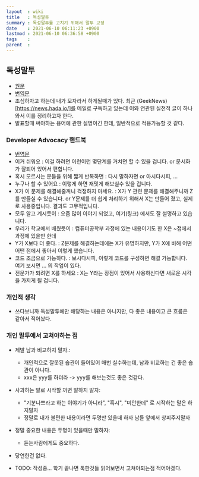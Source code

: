 ```yaml
---
layout  : wiki
title   : 독성말투
summary : 독성말투를 고치기 위해서 말투 교정
date    : 2021-06-10 06:11:23 +0900
lastmod : 2021-06-10 06:36:58 +0900
tags    :
parent  :
---
```


## 독성말투
 * [원문](https://compassionatecoding.com/blog/2016/8/25/tech-has-a-toxic-tone-problemlets-fix-it/)
 * [번역문](https://edykim.com/ko/post/tech-has-a-toxic-tone-problem-lets-fix-it/)
 * 조심하자고 하는데 내가 모자라서 하게될때가 있다. 최근 (GeekNews)[https://news.hada.io/]를 메일로 구독하고 있는데 이와 연관된 실천적 글이 하나 와서 이를 정리하고자 한다.
 * 발표할때 써야하는 용어에 관한 설명이긴 한데, 일반적으로 적용가능할 것 같다.

### Developer Advocacy 핸드북
 * [번역문](https://news.hada.io/topic?id=4373&utm_source=weekly&utm_medium=email&utm_campaign=202123)
 * 이거 쉬워요 : 이걸 하려면 이런이런 몇단계를 거치면 할 수 있을 겁니다. or 문서화가 잘되어 있어서 편합니다.
 * 혹시 모르시는 분들을 위해 짧게 반복하면 : 다시 말하자면 or 아시다시피, ...
 * 누구나 할 수 있어요 : 이렇게 하면 재밋게 해보실수 있을 겁니다.
 * X가 이 문제를 해결해줄꺼니 걱정하지 마세요. : X가 Y 관련 문제를 해결해주니까 Z를 만들실 수 있습니다. or Y문제를 더 쉽게 처리하기 위해서 X는 만들어 졌고, 실제로 사용중입니다. 결과도 고무적입니다.
 * 모두 알고 계시듯이 : 요즘 많이 이야기 되었고, 여기(링크) 에서도 잘 설명하고 있습니다.
 * 우리가 학교에서 배웠듯이 : 컴퓨터공학부 과정에 있는 내용이기도 한 X은 ~점에서 과정에 있을만 한데
 * Y가 X보다 더 좋다. : Z문제를 해결하는데에는 X가 유명하지만, Y가 X에 비해 어떤어떤 점에서 좋아서 이렇게 했습니다.
 * 코드 조금으로 가능하다. : 보시다시피, 이렇게 코드를 구성하면 해결 가능합니다. 여기 보시면 ... 의 작업이 있다.
 * 전문가가 되려면 X를 하세요 : X는 Y라는 장점이 있어서 사용하신다면 새로운 시각을 가지게 될 겁니다.

### 개인적 생각
 * 쓰다보니까 독성말투에만 해당하는 내용은 아니지만, 다 좋은 내용이고 큰 흐름은 같아서 적어놨다.

### 개인 말투에서 고쳐야하는 점
 * 제발 남과 비교하지 말자.:
   * 개인적으로 잘못된 습관이 들어있어 매번 실수하는데, 남과 비교하는 건 좋은 습관이 아니다.
   * xxx은 yyy를 하더라 -> yyy를 해보는것도 좋은 것같다.
 * 사과하는 말로 시작할 꺼면 말하지 말자:
   * "기분나쁘라고 하는 이야기가 아니라", "혹시", "미안한데" 로 시작하는 말은 하지말자
   * 정말로 내가 불편한 내용이라면 두명만 있을때 하자 남들 앞에서 창피주지말자

 * 정말 중요한 내용은 두명이 있을때만 말하자:
   * 듣는사람에게도 중요하다.

 * 당연한건 없다.

 * TODO: 작성중... 학기 끝나면 톡한것들 읽어보면서 고쳐야되는점 적어야겠다.
